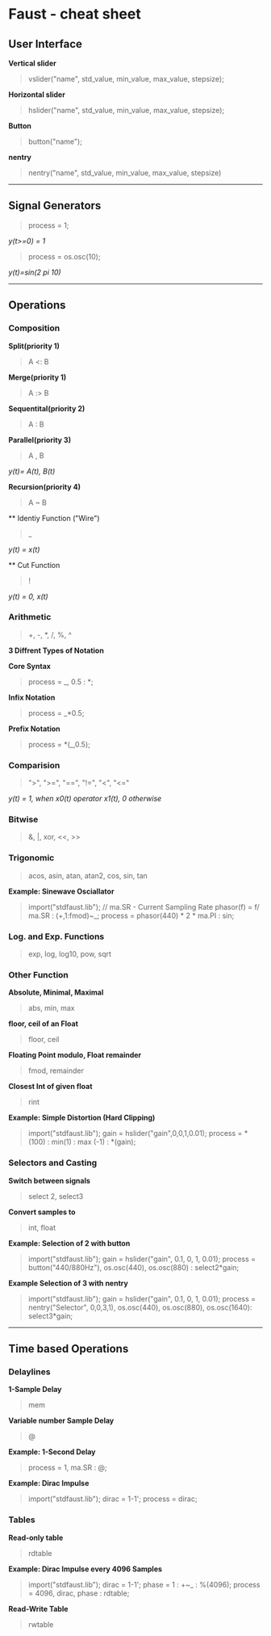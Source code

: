 # Faust - cheat sheet


## User Interface

**Vertical slider**
> vslider("name", std_value, min_value, max_value, stepsize);


**Horizontal slider**
> hslider("name", std_value, min_value, max_value, stepsize);


**Button**

> button("name");

**nentry**

> nentry("name", std_value, min_value, max_value, stepsize)

---

## Signal Generators

> process = 1;

*y(t>=0) = 1*

> process = os.osc(10);

*y(t)=sin(2 pi 10)*

---

## Operations

### Composition

**Split(priority 1)**

> A <: B

**Merge(priority 1)**

> A :> B

**Sequentital(priority 2)**

> A : B

**Parallel(priority 3)**

> A , B

*y(t)= A(t), B(t)*

**Recursion(priority 4)**

> A ~ B


** Identiy Function ("Wire")

> _

*y(t) = x(t)*

** Cut Function

> !

*y(t) = 0, x(t)*


### Arithmetic

> +, -, *, /, %, ^

**3 Diffrent Types of Notation**

**Core Syntax**

> process = _, 0.5 : *;

**Infix Notation**

> process = _*0.5;

**Prefix Notation**

> process = *(_,0.5);

### Comparision

> ">", ">=", "==", "!=", "<", "<="

*y(t) = 1, when x0(t) operator  x1(t), 0 otherwise*

### Bitwise

> &, |, xor, <<, >>

### Trigonomic

> acos, asin, atan, atan2, cos, sin, tan

**Example: Sinewave Osciallator**

>import("stdfaust.lib");
>// ma.SR - Current Sampling Rate
>phasor(f) = f/ ma.SR : (+,1:fmod)~_;
>process = phasor(440) * 2 * ma.PI : sin; 

### Log. and Exp. Functions

> exp, log, log10, pow, sqrt

### Other Function

**Absolute, Minimal, Maximal**
> abs, min, max

**floor, ceil of an Float**
> floor, ceil

**Floating Point modulo, Float remainder**
> fmod, remainder

**Closest Int of given float**
> rint

**Example: Simple Distortion (Hard Clipping)**
> import("stdfaust.lib");
> gain = hslider("gain",0,0,1,0.01);
> process = *(100) : min(1) : max (-1) : *(gain);

### Selectors and Casting

**Switch between signals**
> select 2, select3

**Convert samples to**
> int, float

**Example: Selection of 2 with button**

> import("stdfaust.lib");
> gain = hslider("gain", 0.1, 0, 1, 0.01);
> process = button("440/880Hz"), os.osc(440), os.osc(880) : select2*gain;


**Example Selection of 3 with nentry**

> import("stdfaust.lib");
> gain = hslider("gain", 0.1, 0, 1, 0.01);
> process = nentry("Selector", 0,0,3,1), os.osc(440), os.osc(880), os.osc(1640): select3*gain;

---

## Time based Operations

### Delaylines

**1-Sample Delay**

> mem 

**Variable number Sample Delay** 

> @

**Example: 1-Second Delay**

> process = 1, ma.SR : @;

**Example: Dirac Impulse**

> import("stdfaust.lib");
> dirac = 1-1';
> process = dirac;


### Tables

**Read-only table**

> rdtable

**Example: Dirac Impulse every 4096 Samples**

> import("stdfaust.lib");
> dirac = 1-1';
> phase = 1 : +~_ : %(4096);
> process = 4096, dirac, phase : rdtable;

**Read-Write Table**

> rwtable


